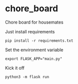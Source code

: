 # chore_board
Chore board for housemates

Just install requirements
```
pip install -r requirements.txt
```

Set the environment variable
```
export FLASK_APP="main.py"
```

Kick it off
```
python3 -m flask run
```

